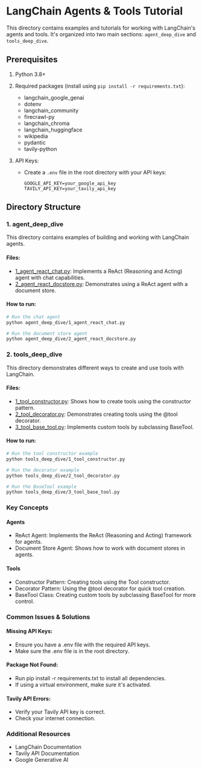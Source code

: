 # LangChain Agents & Tools Tutorial

This directory contains examples and tutorials for working with LangChain's agents and tools. It's organized into two main sections: `agent_deep_dive` and `tools_deep_dive`.

## Prerequisites

1. Python 3.8+
2. Required packages (install using `pip install -r requirements.txt`):
   - langchain_google_genai
   - dotenv
   - langchain_community
   - firecrawl-py
   - langchain_chroma
   - langchain_huggingface
   - wikipedia
   - pydantic
   - tavily-python

3. API Keys:
   - Create a `.env` file in the root directory with your API keys:
     ```
     GOOGLE_API_KEY=your_google_api_key
     TAVILY_API_KEY=your_tavily_api_key
     ```

## Directory Structure

### 1. agent_deep_dive

This directory contains examples of building and working with LangChain agents.

#### Files:
- [1_agent_react_chat.py](cci:7://file:///Users/praveenkumar/Desktop/Studies/langchain-tutorial/5_agents_and_tools/agent_deep_dive/1_agent_react_chat.py:0:0-0:0): Implements a ReAct (Reasoning and Acting) agent with chat capabilities.
- [2_agent_react_docstore.py](cci:7://file:///Users/praveenkumar/Desktop/Studies/langchain-tutorial/5_agents_and_tools/agent_deep_dive/2_agent_react_docstore.py:0:0-0:0): Demonstrates using a ReAct agent with a document store.

#### How to run:
```bash
# Run the chat agent
python agent_deep_dive/1_agent_react_chat.py

# Run the document store agent
python agent_deep_dive/2_agent_react_docstore.py
```

### 2. tools_deep_dive
This directory demonstrates different ways to create and use tools with LangChain.

#### Files:
- [1_tool_constructor.py](cci:7://file:///Users/praveenkumar/Desktop/Studies/langchain-tutorial/5_agents_and_tools/tools_deep_dive/1_tool_constructor.py:0:0-0:0): Shows how to create tools using the constructor pattern.
- [2_tool_decorator.py](cci:7://file:///Users/praveenkumar/Desktop/Studies/langchain-tutorial/5_agents_and_tools/tools_deep_dive/2_tool_decorator.py:0:0-0:0): Demonstrates creating tools using the @tool decorator.
- [3_tool_base_tool.py](cci:7://file:///Users/praveenkumar/Desktop/Studies/langchain-tutorial/5_agents_and_tools/tools_deep_dive/3_tool_base_tool.py:0:0-0:0): Implements custom tools by subclassing BaseTool.

#### How to run:
```bash
# Run the tool constructor example
python tools_deep_dive/1_tool_constructor.py

# Run the decorator example
python tools_deep_dive/2_tool_decorator.py

# Run the BaseTool example
python tools_deep_dive/3_tool_base_tool.py
```

### Key Concepts

#### Agents
- ReAct Agent: Implements the ReAct (Reasoning and Acting) framework for agents.
- Document Store Agent: Shows how to work with document stores in agents.

#### Tools
- Constructor Pattern: Creating tools using the Tool constructor.
- Decorator Pattern: Using the @tool decorator for quick tool creation.
- BaseTool Class: Creating custom tools by subclassing BaseTool for more control.

### Common Issues & Solutions
#### Missing API Keys:
- Ensure you have a .env file with the required API keys.
- Make sure the .env file is in the root directory.

#### Package Not Found:
- Run pip install -r requirements.txt to install all dependencies.
- If using a virtual environment, make sure it's activated.

#### Tavily API Errors:
- Verify your Tavily API key is correct.
- Check your internet connection.

### Additional Resources
- LangChain Documentation
- Tavily API Documentation
- Google Generative AI
